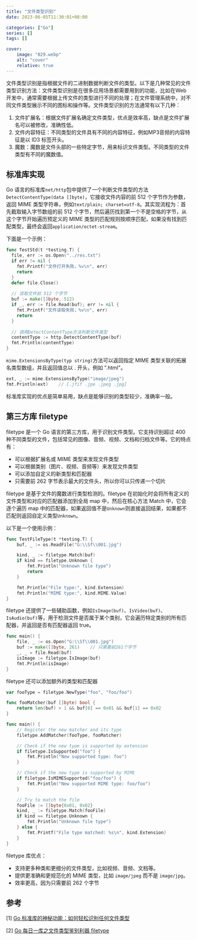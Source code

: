 ```yaml
---
title: "文件类型识别"
date: 2023-06-05T11:30:01+08:00

categories: ["Go"]
series: []
tags: []

cover:
    image: "029.webp"
    alt: "cover"
    relative: true
---
```


文件类型识别是指根据文件的二进制数据判断文件的类型。以下是几种常见的文件类型识别方法：文件类型识别是在很多应用场景都需要用到的功能，比如在Web开发中，通常需要根据上传文件的类型进行不同的处理；在文件管理系统中，对不同文件类型展示不同的图标和操作等。文件类型识别的方法通常有以下几种：

1. 文件扩展名：根据文件扩展名确定文件类型，优点是效率高，缺点是文件扩展名可以被修改，准确性低。
2. 文件内容特征：不同类型的文件具有不同的内容特征，例如MP3音频的内容特征是以 ID3 标签开头。
3. 魔数：魔数是文件头部的一些特定字节，用来标识文件类型。不同类型的文件类型有不同的魔数值。

## 标准库实现

Go 语言的标准库`net/http`包中提供了一个判断文件类型的方法` DetectContentType(data []byte)`，它接收文件内容的前 512 个字节作为参数，返回 MIME 类型字符串，例如`text/plain; charset=utf-8`。其实现流程为：首先截取输入字节数组的前 512 个字节，然后遍历找到第一个不是空格的字节，从这个字节开始遍历预定义的 MIME 类型的匹配规则按顺序匹配，如果没有找到匹配类型，最终会返回`application/octet-stream`。

下面是一个示例：

```go
func TestStd(t *testing.T) {
  file, err := os.Open("../res.txt")
  if err != nil {
    fmt.Printf("文件打开失败，%v\n", err)
    return
  }
  defer file.Close()
  
  // 读取文件前 512 个字节
  buf := make([]byte, 512)
  if _, err := file.Read(buf); err != nil {
    fmt.Printf("文件读取失败，%v\n", err)
    return
  }
  
  // 调用DetectContentType方法判断文件类型
  contentType := http.DetectContentType(buf)
  fmt.Println(contentType)
}
```

`mime.ExtensionsByType(typ string)`方法可以返回指定 MIME 类型关联的拓展名类型数组，并且返回值总以 . 开头，例如 ".html"。

```go
ext, _ := mime.ExtensionsByType("image/jpeg")
fmt.Println(ext)	// [.jfif .jpe .jpeg .jpg]
```

标准库实现的优点是简单易用，缺点是能够识别的类型较少，准确率一般。

## 第三方库 filetype

filetype 是一个 Go 语言的第三方库，用于识别文件类型。它支持识别超过 400 种不同类型的文件，包括常见的图像、音频、视频、文档和归档文件等。它的特点有：

- 可以根据扩展名或 MIME 类型来发现文件类型
- 可以根据类别（图片、视频、音频等）来发现文件类型
- 可以添加自定义的新类型和匹配器
- 只需要前 262 字节表示最大的文件头，所以你可以只传递一个切片

filetype 是基于文件的魔数进行类型检测的。filetype 在初始化时会将所有定义的文件类型和对应的匹配器添加到全局 map 中，然后在核心方法 Match 中，它会逐个遍历 map 中的匹配器，如果返回值不是`Unknown`则直接返回结果，如果都不匹配则返回自定义类型`Unknown`。

以下是一个使用示例：

```go
func TestFileType(t *testing.T) {
	buf, _ := os.ReadFile("G:\\Sf\\001.jpg")

	kind, _ := filetype.Match(buf)
	if kind == filetype.Unknown {
		fmt.Println("Unknown file type")
		return
	}

	fmt.Println("File type:", kind.Extension)
	fmt.Println("MIME type:", kind.MIME.Value)
}
```

filetype 还提供了一些辅助函数，例如`IsImage(buf)`、`IsVideo(buf)`、`IsAudio(buf)`等，用于检测文件是否属于某个类别，它会遍历特定类别的所有匹配器，并返回是否有匹配器返回 true。

```go
func main() {
	file, _ := os.Open("G:\\Sf\\001.jpg")
	buf := make([]byte, 261)	// 只需要前261个字节
	_, _ = file.Read(buf)
	isImage := filetype.IsImage(buf)
	fmt.Println(isImage)
}
```

filetype 还可以添加额外的类型和匹配器

```go
var fooType = filetype.NewType("foo", "foo/foo")

func fooMatcher(buf []byte) bool {
	return len(buf) > 1 && buf[0] == 0x01 && buf[1] == 0x02
}

func main() {
	// Register the new matcher and its type
	filetype.AddMatcher(fooType, fooMatcher)

	// Check if the new type is supported by extension
	if filetype.IsSupported("foo") {
		fmt.Println("New supported type: foo")
	}

	// Check if the new type is supported by MIME
	if filetype.IsMIMESupported("foo/foo") {
		fmt.Println("New supported MIME type: foo/foo")
	}

	// Try to match the file
	fooFile := []byte{0x01, 0x02}
	kind, _ := filetype.Match(fooFile)
	if kind == filetype.Unknown {
		fmt.Println("Unknown file type")
	} else {
		fmt.Printf("File type matched: %s\n", kind.Extension)
	}
}
```

filetype 库优点：

- 支持更多种类和更细分的文件类型，比如视频、音频、文档等。
- 提供更准确和更规范化的 MIME 类型，比如 `image/jpeg` 而不是 `image/jpg`。
- 效率更高，因为只需要前 262 个字节

## 参考

[1] [Go 标准库的神秘功能：如何轻松识别任何文件类型](https://mp.weixin.qq.com/s/sjtXU_MXuPNMXWMYxoyx-g) 

[2] [Go 每日一库之文件类型鉴别利器 filetype](https://mp.weixin.qq.com/s?__biz=MzAxMTA4Njc0OQ==&mid=2651454418&idx=1&sn=83e2172c2452079b4a68465bd3c72ef8) 

